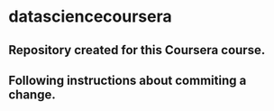# datasciencecoursera
## Repository created for this Coursera course.
## Following instructions about commiting a change.
